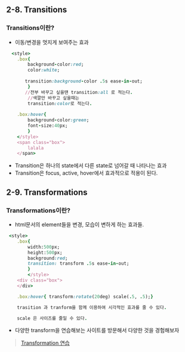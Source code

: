 ## 2-8. Transitions
### Transitions이란?
* 이동/변경을 멋지게 보여주는 효과

```ruby
  <style>
    .box{
        background-color:red;
        color:white;
       
       transition:background-color .5s ease-in-out;
        }
       //전부 바꾸고 싶을땐 transition:all 로 적는다. 
        //색깔만 바꾸고 싶을때는
        transition:color로 적는다.
    
    .box:hover{
        background-color:green;
        font-size:40px;
        }
    </style>
    <span class="box">
        lalala
    </span>
```
* Transition은 하나의 state에서 다른 state로 넘어갈 때 나타나는 효과 
* Transition은 focus, active, hover에서 효과적으로 적용이 된다. 

## 2-9. Transformations
### Transformations이란?
* html문서의 element들을 변경, 모습이 변하게 하는 효과들.

```ruby
 <style>
    .box{
        width:500px;
        height:500px;
        background:red;
        transition: transform .5s ease-in-out;
        }
        </style>
    <div class="box">
    </div>

    .box:hover{ transform:rotate(20deg) scale(.5, .5);}

    trasition 과 tranform을 함께 이용하여 시각적인 효과를 줄 수 있다.

    scale 은 사이즈를 줄일 수 있다.
```
* 다양한 transform을 연습해보는 사이트를 방문해서 다양한 것을 경험해보자
>[Transformation 연습](https://developer.mozilla.org/en-US/docs/Web/CSS/transform)



